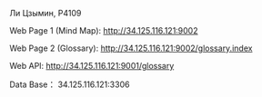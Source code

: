 Ли Цзымин, P4109


Web Page 1 (Mind Map): http://34.125.116.121:9002

Web Page 2 (Glossary): http://34.125.116.121:9002/glossary.index

Web API: http://34.125.116.121:9001/glossary

Data Base： 34.125.116.121:3306
